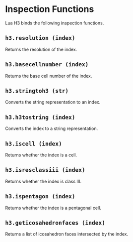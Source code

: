 # Inspection Functions

Lua H3 binds the following inspection functions.


## `h3.resolution (index)`

Returns the resolution of the index.


## `h3.basecellnumber (index)`

Returns the base cell number of the index.


## `h3.stringtoh3 (str)`

Converts the string representation to an index.


## `h3.h3tostring (index)`

Converts the index to a string representation.


## `h3.iscell (index)`

Returns whether the index is a cell.


## `h3.isresclassiii (index)`

Returns whether the index is class III.


## `h3.ispentagon (index)`

Returns whether the index is a pentagonal cell.


## `h3.geticosahedronfaces (index)`

Returns a list of icosahedron faces intersected by the index.

